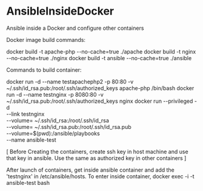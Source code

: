 # AnsibleInsideDocker
Ansible inside a Docker and configure other containers

Docker image build commands:

docker build -t apache-php --no-cache=true ./apache
docker build -t nginx --no-cache=true ./nginx
docker build -t ansible --no-cache=true ./ansible

Commands to build container:

docker run -d --name testapachephp2 -p 80:80 -v ~/.ssh/id_rsa.pub:/root/.ssh/authorized_keys apache-php /bin/bash
docker run -d --name testnginx -p 8080:80 -v ~/.ssh/id_rsa.pub:/root/.ssh/authorized_keys nginx
docker run --privileged -d \
    --link testnginx \
    --volume= ~/.ssh/id_rsa:/root/.ssh/id_rsa \
    --volume= ~/.ssh/id_rsa.pub:/root/.ssh/id_rsa.pub \
    --volume=$(pwd):/ansible/playbooks \
	--name ansible-test 
    
[ Before Creating the containers, create ssh key in host machine and use that key in ansible. Use the same as authorized key in other containers ]

After launch of containers, get inside ansible container and add the 'testnginx' in /etc/ansible/hosts.
To enter inside container, docker exec -i -t ansible-test bash


